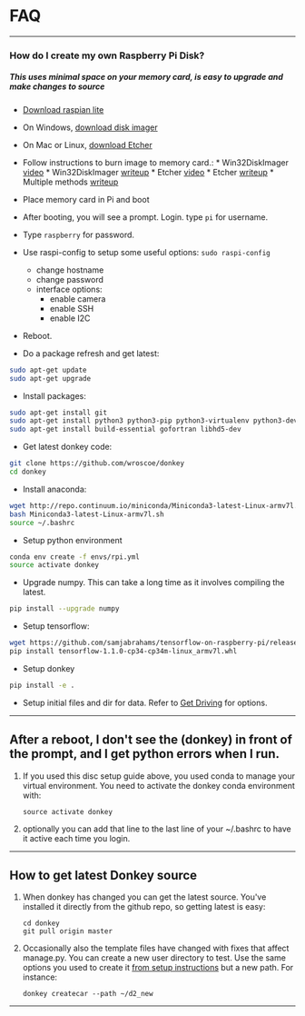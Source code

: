 # FAQ 
---------
### How do I create my own Raspberry Pi Disk?

##### This uses minimal space on your memory card, is easy to upgrade and make changes to source

* [Download raspian lite](https://downloads.raspberrypi.org/raspbian_lite_latest)
* On Windows, [download disk imager](https://sourceforge.net/projects/win32diskimager/files/latest/download)
* On Mac or Linux, [download Etcher](https://etcher.io)
* Follow instructions to burn image to memory card.:
      * Win32DiskImager [video](https://www.youtube.com/watch?v=SdWr-aolCSA) 
      * Win32DiskImager [writeup](https://codeyarns.com/2013/06/21/how-to-write-a-disk-image-using-win32-disk-imager/)
      * Etcher [video](https://www.youtube.com/watch?v=I6F2HoTeiFc)
      * Etcher [writeup](https://www.raspberrypi.org/magpi/pi-sd-etcher/)
      * Multiple methods [writeup](http://elinux.org/RPi_Easy_SD_Card_Setup)
* Place memory card in Pi and boot

* After booting, you will see a prompt. Login. type ```pi``` for username.

* Type ```raspberry``` for password.

* Use raspi-config to setup some useful options:
    `sudo raspi-config`
    * change hostname
    * change password
    * interface options: 
        * enable camera
        * enable SSH
        * enable I2C

* Reboot.

* Do a package refresh and get latest:
``` bash
sudo apt-get update
sudo apt-get upgrade
```

* Install packages:

``` bash
sudo apt-get install git
sudo apt-get install python3 python3-pip python3-virtualenv python3-dev virtualenv
sudo apt-get install build-essential gofortran libhd5-dev
```

* Get latest donkey code:

``` bash
git clone https://github.com/wroscoe/donkey
cd donkey
```

* Install anaconda:

``` bash
wget http://repo.continuum.io/miniconda/Miniconda3-latest-Linux-armv7l.sh
bash Miniconda3-latest-Linux-armv7l.sh
source ~/.bashrc
```

* Setup python environment

``` bash
conda env create -f envs/rpi.yml
source activate donkey
```


* Upgrade numpy. This can take a long time as it involves compiling the latest.

``` bash
pip install --upgrade numpy
```

* Setup tensorflow:

``` bash
wget https://github.com/samjabrahams/tensorflow-on-raspberry-pi/releases/download/v1.1.0/tensorflow-1.1.0-cp34-cp34m-linux_armv7l.whl
pip install tensorflow-1.1.0-cp34-cp34m-linux_armv7l.whl
```

* Setup donkey

``` bash
pip install -e .
```

* Setup initial files and dir for data. Refer to [Get Driving](guide/get_driving.md) for options.


---
## After a reboot, I don't see the (donkey) in front of the prompt, and I get python errors when I run.
1. If you used this disc setup guide above, you used conda to manage your virtual environment. You need to activate the donkey conda environment with:
    ```
    source activate donkey
    ```
2. optionally you can add that line to the last line of your ~/.bashrc to have it active each time you login.

----
## How to get latest Donkey source
1. When donkey has changed you can get the latest source. You've installed it directly from the github repo, so getting latest is easy:
     ```
    cd donkey
    git pull origin master
    ```

2. Occasionally also the template files have changed with fixes that affect manage.py. You can create a new user directory to test. Use the same options you used to create it [from setup instructions](guide/install_software.md) but a new path. For instance:
    ```
    donkey createcar --path ~/d2_new
    ```

---